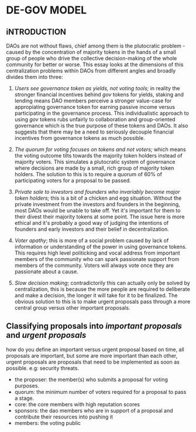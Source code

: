 # DE-GOV MODEL

## iNTRODUCTION
DAOs are not without flaws, chief among them is the plutocratic problem - caused by the concentration of majority tokens in the hands of a small group of people who drive the collective decision-making of the whole community for better or worse.
This essay looks at the dimensions of this centralization problems within DAOs from different angles and broadly divides them into three:

1. *Users see governance token as yields, not voting tools;* in reality the stronger financial incentives behind *gov* tokens for yields, staking and lending means DAO members perceive a stronger value-case for appropiating governance token for earning passive income versus participating in the governance process. This individualistic approach to using *gov* tokens rubs unfairly to collaboration and group-oriented governance which is the true purpose of these tokens and DAOs. It also suggests that there may be a need to seriously decouple financial incentives from governance tokens as much possible.

2. *The quorum for voting focuses on tokens and not voters;* which means the voting outcome tilts towards the majority token holders instead of majority voters. This simulates a plutocratic system of governance where decisions are made by a small, rich group of majority token holders. The solution to this is to require a quorum of 60% of participating voters for a proposal to be passed.

3. *Private sale to investors and founders who invariably become major token holders;* this is a bit of a chicken and egg situation. Without the private investment from the investors and founders in the beginning, most DAOs would be unable to take off. Yet it's important for them to their divest their majority tokens at some point. The issue here is more ethical and it's probably a good way of judging the intentions of founders and early investors and their belief in decentralization.

4. *Voter apathy*; this is more of a social problem caused by lack of information or understanding of the power in using governance tokens. This requires high level politicking and vocal address from important members of the community who can spark passionate support from members of the community. Voters will always vote once they are passionate about a cause.

5. *Slow decision making*; contradictorily this can actually only be solved by centralization, this is because the more people are required to deliberate and make a decision, the longer it will take for it to be finalized. The obvious solution to this is to make urgent proposals pass through a more central group versus other important proposals.

## Classifying proposals into *important proposals* and *urgent proposals* 

how do you define an important versus urgent proposal based on time, all proposals are important, but some are more important than each other, urgent proposals are proposals that need to be implemented as soon as possible. e.g: security threats.

+ the proposer: the member(s) who submits a proposal for voting purposes.
+ quorum: the minimum number of voters required for a proposal to pass a stage.
+ core: the core members with high reputation scores
+ sponsors: the dao members who are in support of a proposal and contribute their resources into pushing it
+ members: the voting public
